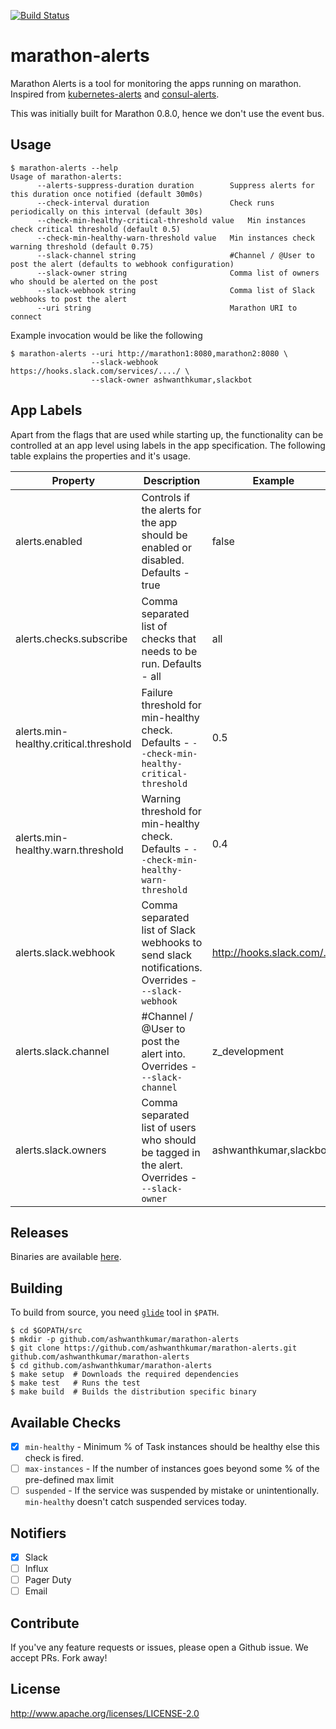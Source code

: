[![Build Status](https://snap-ci.com/ashwanthkumar/marathon-alerts/branch/master/build_image)](https://snap-ci.com/ashwanthkumar/marathon-alerts/branch/master)
# marathon-alerts

Marathon Alerts is a tool for monitoring the apps running on marathon. Inspired from [kubernetes-alerts](https://github.com/AcalephStorage/kubernetes-alerts) and [consul-alerts](https://github.com/AcalephStorage/consul-alerts).

This was initially built for Marathon 0.8.0, hence we don't use the event bus.

## Usage
```
$ marathon-alerts --help
Usage of marathon-alerts:
      --alerts-suppress-duration duration        Suppress alerts for this duration once notified (default 30m0s)
      --check-interval duration                  Check runs periodically on this interval (default 30s)
      --check-min-healthy-critical-threshold value   Min instances check critical threshold (default 0.5)
      --check-min-healthy-warn-threshold value   Min instances check warning threshold (default 0.75)
      --slack-channel string                     #Channel / @User to post the alert (defaults to webhook configuration)
      --slack-owner string                       Comma list of owners who should be alerted on the post
      --slack-webhook string                     Comma list of Slack webhooks to post the alert
      --uri string                               Marathon URI to connect
```

Example invocation would be like the following
```
$ marathon-alerts --uri http://marathon1:8080,marathon2:8080 \
                  --slack-webhook https://hooks.slack.com/services/..../ \
                  --slack-owner ashwanthkumar,slackbot
```

## App Labels
Apart from the flags that are used while starting up, the functionality can be controlled at an app level using labels in the app specification. The following table explains the properties and it's usage.

| Property  | Description  |  Example  |
|  ---    |   ---      |  ---    |
| alerts.enabled  | Controls if the alerts for the app should be enabled or disabled. Defaults - true | false |
| alerts.checks.subscribe  | Comma separated list of checks that needs to be run. Defaults - all | all |
| alerts.min-healthy.critical.threshold  | Failure threshold for min-healthy check. Defaults - `--check-min-healthy-critical-threshold` | 0.5 |
| alerts.min-healthy.warn.threshold  | Warning threshold for min-healthy check. Defaults - `--check-min-healthy-warn-threshold` | 0.4 |
| alerts.slack.webhook  | Comma separated list of Slack webhooks to send slack notifications. Overrides - `--slack-webhook` | http://hooks.slack.com/.../ |
| alerts.slack.channel  | #Channel / @User to post the alert into. Overrides - `--slack-channel`  | z_development |
| alerts.slack.owners  | Comma separated list of users who should be tagged in the alert. Overrides - `--slack-owner`  | ashwanthkumar,slackbot |

## Releases
Binaries are available [here](https://github.com/ashwanthkumar/marathon-alerts/releases).

## Building
To build from source, you need [`glide`](http://glide.sh/) tool in `$PATH`.

```
$ cd $GOPATH/src
$ mkdir -p github.com/ashwanthkumar/marathon-alerts
$ git clone https://github.com/ashwanthkumar/marathon-alerts.git github.com/ashwanthkumar/marathon-alerts
$ cd github.com/ashwanthkumar/marathon-alerts
$ make setup  # Downloads the required dependencies
$ make test   # Runs the test
$ make build  # Builds the distribution specific binary
```

## Available Checks
- [x] `min-healthy` - Minimum % of Task instances should be healthy else this check is fired.
- [ ] `max-instances` - If the number of instances goes beyond some % of the pre-defined max limit
- [ ] `suspended` - If the service was suspended by mistake or unintentionally. `min-healthy` doesn't catch suspended services today.

## Notifiers
- [x] Slack
- [ ] Influx
- [ ] Pager Duty
- [ ] Email

## Contribute
If you've any feature requests or issues, please open a Github issue. We accept PRs. Fork away!

## License
http://www.apache.org/licenses/LICENSE-2.0

